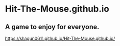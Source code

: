 # Hit-The-Mouse.github.io
## A game to enjoy for everyone.
https://shagun0611.github.io/Hit-The-Mouse.github.io/

